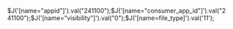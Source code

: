 

$J('[name="appid"]').val("241100");$J('[name="consumer_app_id"]').val("241100");$J('[name="visibility"]').val("0");$J('[name=file_type]').val('11');
